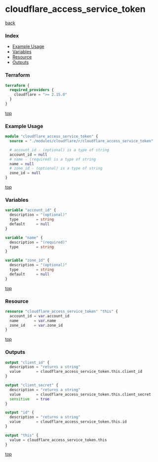 # cloudflare_access_service_token

[back](../cloudflare.md)

### Index

- [Example Usage](#example-usage)
- [Variables](#variables)
- [Resource](#resource)
- [Outputs](#outputs)

### Terraform

```terraform
terraform {
  required_providers {
    cloudflare = ">= 2.15.0"
  }
}
```

[top](#index)

### Example Usage

```terraform
module "cloudflare_access_service_token" {
  source = "./modules/cloudflare/r/cloudflare_access_service_token"

  # account_id - (optional) is a type of string
  account_id = null
  # name - (required) is a type of string
  name = null
  # zone_id - (optional) is a type of string
  zone_id = null
}
```

[top](#index)

### Variables

```terraform
variable "account_id" {
  description = "(optional)"
  type        = string
  default     = null
}

variable "name" {
  description = "(required)"
  type        = string
}

variable "zone_id" {
  description = "(optional)"
  type        = string
  default     = null
}
```

[top](#index)

### Resource

```terraform
resource "cloudflare_access_service_token" "this" {
  account_id = var.account_id
  name       = var.name
  zone_id    = var.zone_id
}
```

[top](#index)

### Outputs

```terraform
output "client_id" {
  description = "returns a string"
  value       = cloudflare_access_service_token.this.client_id
}

output "client_secret" {
  description = "returns a string"
  value       = cloudflare_access_service_token.this.client_secret
  sensitive   = true
}

output "id" {
  description = "returns a string"
  value       = cloudflare_access_service_token.this.id
}

output "this" {
  value = cloudflare_access_service_token.this
}
```

[top](#index)